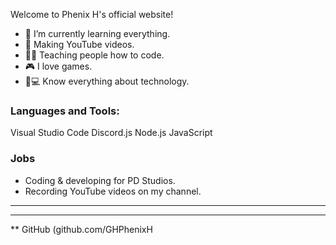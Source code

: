 Welcome to Phenix H's official website!

- 🌱 I’m currently learning everything.
- 💎 Making YouTube videos.
- 👩‍💻 Teaching people how to code.
- 🎮 I love games.
- 📱💻 Know everything about technology.

### Languages and Tools:

Visual Studio Code
Discord.js
Node.js
JavaScript

### Jobs
- Coding & developing for PD Studios.
- Recording YouTube videos on my channel.

---

---

** GitHub (github.com/GHPhenixH
